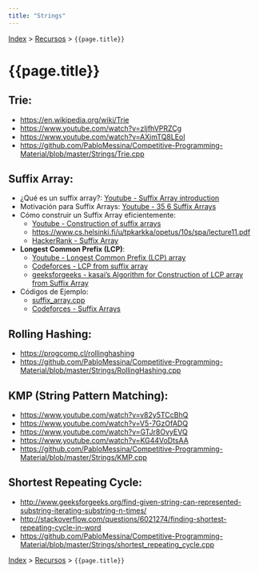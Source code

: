 ```yaml
---
title: "Strings"
---
```

[Index](../index) > [Recursos](resources) > ```{{page.title}}```

# {{page.title}}

## Trie:
- <https://en.wikipedia.org/wiki/Trie>
- <https://www.youtube.com/watch?v=zIjfhVPRZCg>
- <https://www.youtube.com/watch?v=AXjmTQ8LEoI>
- <https://github.com/PabloMessina/Competitive-Programming-Material/blob/master/Strings/Trie.cpp>

## Suffix Array:
- ¿Qué es un suffix array?: [Youtube - Suffix Array introduction](https://www.youtube.com/watch?v=zqKlL3ZpTqs)
- Motivación para Suffix Arrays: [Youtube - 35 6 Suffix Arrays](https://youtu.be/f8S05ZS-8KY)
- Cómo construir un Suffix Array eficientemente:
    - [Youtube - Construction of suffix arrays](https://youtu.be/_TUeAdu-U_k)
    - <https://www.cs.helsinki.fi/u/tpkarkka/opetus/10s/spa/lecture11.pdf>
    - [HackerRank - Suffix Array](https://www.hackerrank.com/challenges/ashton-and-string/topics/suffix-array)
- **Longest Common Prefix (LCP)**:
    - [Youtube - Longest Common Prefix (LCP) array](https://youtu.be/53VIWj8ksyI)
    - [Codeforces - LCP from suffix array](https://codeforces.com/blog/entry/12796)
    - [geeksforgeeks - kasai’s Algorithm for Construction of LCP array from Suffix Array](https://www.geeksforgeeks.org/%C2%AD%C2%ADkasais-algorithm-for-construction-of-lcp-array-from-suffix-array/)
- Códigos de Ejemplo:
    - [suffix_array.cpp](https://github.com/PabloMessina/Competitive-Programming-Material/blob/master/Strings/suffix_array.cpp)
    - [Codeforces - Suffix Arrays](http://codeforces.com/blog/entry/4025)

## Rolling Hashing:
- <https://progcomp.cl/rollinghashing>
- <https://github.com/PabloMessina/Competitive-Programming-Material/blob/master/Strings/RollingHashing.cpp>

## KMP (String Pattern Matching):
- <https://www.youtube.com/watch?v=v82y5TCcBhQ>
- <https://www.youtube.com/watch?v=V5-7GzOfADQ>
- <https://www.youtube.com/watch?v=GTJr8OvyEVQ>
- <https://www.youtube.com/watch?v=KG44VoDtsAA>
- <https://github.com/PabloMessina/Competitive-Programming-Material/blob/master/Strings/KMP.cpp>

## Shortest Repeating Cycle:
  - <http://www.geeksforgeeks.org/find-given-string-can-represented-substring-iterating-substring-n-times/>
  - <http://stackoverflow.com/questions/6021274/finding-shortest-repeating-cycle-in-word>
  - <https://github.com/PabloMessina/Competitive-Programming-Material/blob/master/Strings/shortest_repeating_cycle.cpp>

[Index](../index) > [Recursos](resources) > ```{{page.title}}```

